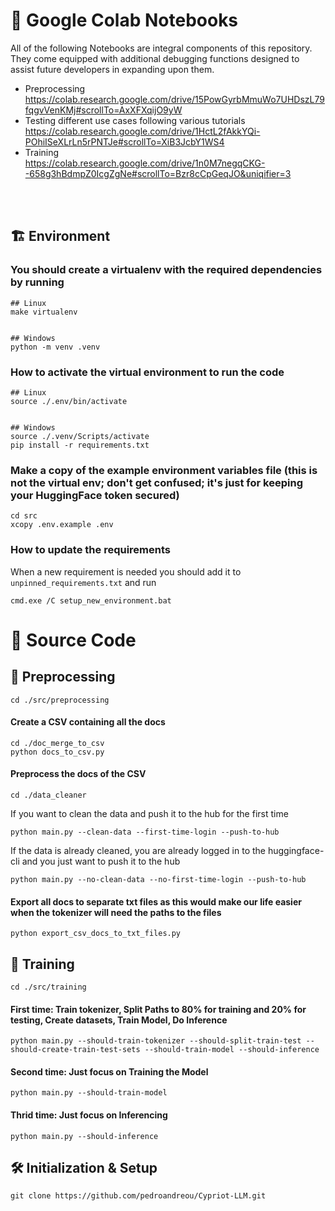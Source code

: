 # :memo: Google Colab Notebooks
All of the following Notebooks are integral components of this repository. They come equipped with additional debugging functions designed to assist future developers in expanding upon them.<br>
- Preprocessing<br>
    https://colab.research.google.com/drive/15PowGyrbMmuWo7UHDszL79fqgvVenKMj#scrollTo=AxXFXqijO9yW
- Testing different use cases following various tutorials<br>
    https://colab.research.google.com/drive/1HctL2fAkkYQi-POhiISeXLrLn5rPNTJe#scrollTo=XiB3JcbY1WS4
- Training<br>
    https://colab.research.google.com/drive/1n0M7negqCKG--658g3hBdmpZ0IcgZgNe#scrollTo=Bzr8cCpGeqJO&uniqifier=3
<br>
<br>

## :building_construction: Environment

### You should create a virtualenv with the required dependencies by running
```
## Linux
make virtualenv


## Windows
python -m venv .venv
```


### How to activate the virtual environment to run the code
```
## Linux
source ./.env/bin/activate


## Windows
source ./.venv/Scripts/activate
pip install -r requirements.txt
```


### Make a copy of the example environment variables file (this is not the virtual env; don't get confused; it's just for keeping your HuggingFace token secured)
```
cd src
xcopy .env.example .env
```


### How to update the requirements
When a new requirement is needed you should add it to `unpinned_requirements.txt` and run
```
cmd.exe /C setup_new_environment.bat
```


# :crossed_flags: Source Code
## :hammer: Preprocessing
```
cd ./src/preprocessing
```

#### Create a CSV containing all the docs
```
cd ./doc_merge_to_csv
python docs_to_csv.py
```

#### Preprocess the docs of the CSV
```
cd ./data_cleaner
```

If you want to clean the data and push it to the hub for the first time
```
python main.py --clean-data --first-time-login --push-to-hub
```

If the data is already cleaned, you are already logged in to the huggingface-cli and you just want to push it to the hub
```
python main.py --no-clean-data --no-first-time-login --push-to-hub
```

#### Export all docs to separate txt files as this would make our life easier when the tokenizer will need the paths to the files
```
python export_csv_docs_to_txt_files.py
```


## :runner: Training
```
cd ./src/training
```
#### First time: Train tokenizer, Split Paths to 80% for training and 20% for testing, Create datasets, Train Model, Do Inference
```
python main.py --should-train-tokenizer --should-split-train-test --should-create-train-test-sets --should-train-model --should-inference
```
#### Second time: Just focus on Training the Model
```
python main.py --should-train-model
```
#### Thrid time: Just focus on Inferencing
```
python main.py --should-inference
```


## 🛠 Initialization & Setup
    git clone https://github.com/pedroandreou/Cypriot-LLM.git
